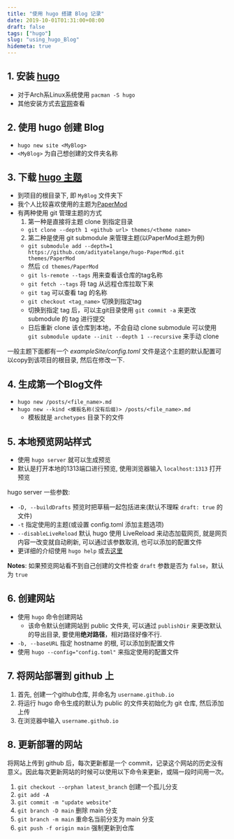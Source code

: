 ```yaml
---
title: "使用 hugo 搭建 Blog 记录"
date: 2019-10-01T01:31:00+08:00
draft: false
tags: ["hugo"]
slug: "using_hugo_Blog"
hidemeta: true
---
```


## 1. 安装 [hugo](https://gohugo.io/)

- 对于Arch系Linux系统使用 `pacman -S hugo`
- 其他安装方式去[官网](https://gohugo.io/getting-started/installing/)查看

## 2. 使用 hugo 创建 Blog

- `hugo new site <MyBlog>`
- `<MyBlog>` 为自己想创建的文件夹名称

## 3. 下载 [hugo 主题](https://themes.gohugo.io/)

- 到项目的根目录下, 即 `MyBlog` 文件夹下
- 我个人比较喜欢使用的主题为[PaperMod](https://github.com/adityatelange/hugo-PaperMod)
- 有两种使用 git 管理主题的方式
  1. 第一种是直接将主题 clone 到指定目录
    * `git clone --depth 1 <github url> themes/<theme name>`
  2. 第二种是使用 git submodule 来管理主题(以PaperMod主题为例)
    * `git submodule add --depth=1 https://github.com/adityatelange/hugo-PaperMod.git themes/PaperMod`
    * 然后 `cd themes/PaperMod`
    * `git ls-remote --tags` 用来查看该仓库的tag名称
    * `git fetch --tags` 将 tag 从远程仓库拉取下来
    * `git tag` 可以查看 tag 的名称
    * `git checkout <tag_name>` 切换到指定tag
    * 切换到指定 tag 后，可以主git目录使用 `git commit -a` 来更改 submodule 的 tag 进行提交
    * 日后重新 clone 该仓库到本地，不会自动 clone submodule 可以使用 `git submodule update --init --depth 1 --recursive` 来手动 clone

一般主题下面都有一个 *exampleSite/config.toml* 文件是这个主题的默认配置可以copy到该项目的根目录, 然后在修改一下.

## 4. 生成第一个Blog文件

- `hugo new /posts/<file_name>.md`
- `hugo new --kind <模板名称(没有后缀)> /posts/<file_name>.md`
  * 模板就是 `archetypes` 目录下的文件

## 5. 本地预览网站样式

- 使用 `hugo server` 就可以生成预览
- 默认是打开本地的1313端口进行预览, 使用浏览器输入 `localhost:1313` 打开预览

hugo server 一些参数:
- `-D, --buildDrafts` 预览时把草稿一起包括进来(默认不理睬 `draft: true` 的文件)
- `-t` 指定使用的主题(或设置 config.toml 添加主题选项)
- `--disableLiveReload` 默认 hugo 使用 LiveReload 来动态加载网页, 就是网页内容一改变就自动刷新, 可以通过该参数取消, 也可以添加的配置文件
- 更详细的介绍使用 `hugo help` 或去[这里](https://gohugo.io/getting-started/usage/)

**Notes**: 如果预览网站看不到自己创建的文件检查 `draft` 参数是否为 `false`，默认为 `true`

## 6. 创建网站

- 使用 `hugo` 命令创建网站
  * 该命令默认创建网站到 public 文件夹, 可以通过 `publishDir` 来更改默认的导出目录, 要使用**绝对路径**，相对路径好像不行.
- `-b, --baseURL` 指定 hostname 的根, 可以添加到配置文件
- 使用 `hugo --config="config.toml"` 来指定使用的配置文件

## 7. 将网站部署到 github 上

1. 首先, 创建一个github仓库, 并命名为 `username.github.io`
2. 将运行 hugo 命令生成的默认为 public 的文件夹初始化为 git 仓库, 然后添加上传
3. 在浏览器中输入 `username.github.io`

## 8. 更新部署的网站

将网站上传到 github 后，每次更新都是一个 commit，记录这个网站的历史没有意义。因此每次更新网站的时候可以使用以下命令来更新，或隔一段时间用一次。

1. `git checkout --orphan latest_branch` 创建一个孤儿分支
2. `git add -A`
3. `git commit -m "update website"`
4. `git branch -D main` 删除 main 分支
5. `git branch -m main` 重命名当前分支为 main 分支
6. `git push -f origin main` 强制更新到仓库
